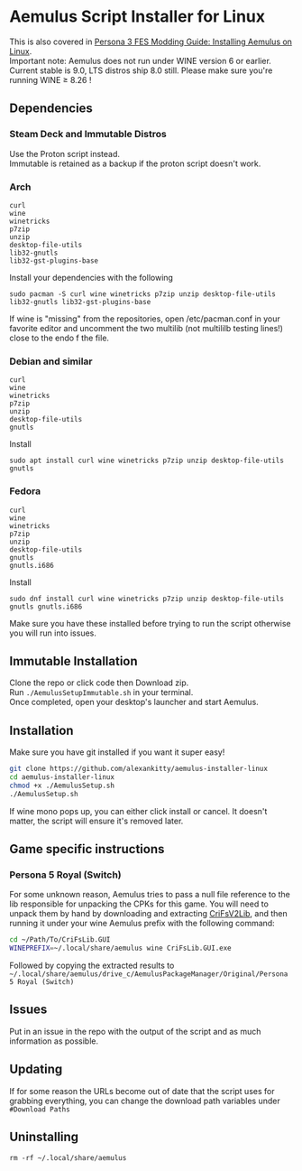 # Aemulus Script Installer for Linux
This is also covered in [Persona 3 FES Modding Guide: Installing Aemulus on Linux](https://persona-3-fes-modding-guide.readthedocs.io/en/latest/linuxaemulussetup.html).  
Important note: Aemulus does not run under WINE version 6 or earlier. Current stable is 9.0, LTS distros ship 8.0 still. Please make sure you're running WINE ≥ 8.26 !
## Dependencies

### Steam Deck and Immutable Distros
Use the Proton script instead.  
Immutable is retained as a backup if the proton script doesn't work.

### Arch
```
curl
wine
winetricks
p7zip
unzip
desktop-file-utils
lib32-gnutls
lib32-gst-plugins-base
```
Install your dependencies with the following
```
sudo pacman -S curl wine winetricks p7zip unzip desktop-file-utils lib32-gnutls lib32-gst-plugins-base
```
If wine is "missing" from the repositories, open /etc/pacman.conf in your favorite editor and uncomment the two multilib (not multililb testing lines!) close to the endo f the file.  

### Debian and similar
```
curl
wine
winetricks
p7zip
unzip
desktop-file-utils
gnutls
```

Install
```
sudo apt install curl wine winetricks p7zip unzip desktop-file-utils gnutls
```

### Fedora
```
curl
wine
winetricks
p7zip
unzip
desktop-file-utils
gnutls
gnutls.i686
```
Install
```
sudo dnf install curl wine winetricks p7zip unzip desktop-file-utils gnutls gnutls.i686
```

Make sure you have these installed before trying to run the script otherwise you will run into issues.

## Immutable Installation
Clone the repo or click code then Download zip.  
Run `./AemulusSetupImmutable.sh` in your terminal.  
Once completed, open your desktop's launcher and start Aemulus.

## Installation
Make sure you have git installed if you want it super easy!  
```bash
git clone https://github.com/alexankitty/aemulus-installer-linux
cd aemulus-installer-linux
chmod +x ./AemulusSetup.sh
./AemulusSetup.sh
```
If wine mono pops up, you can either click install or cancel. It doesn't matter, the script will ensure it's removed later.

## Game specific instructions
### Persona 5 Royal (Switch)
For some unknown reason, Aemulus tries to pass a null file reference to the lib responsible for unpacking the CPKs for this game. 
You will need to unpack them by hand by downloading and extracting [CriFsV2Lib](https://github.com/Sewer56/CriFsV2Lib), and then running it under your wine Aemulus prefix with the following command:
```bash
cd ~/Path/To/CriFsLib.GUI
WINEPREFIX=~/.local/share/aemulus wine CriFsLib.GUI.exe
```
Followed by copying the extracted results to `~/.local/share/aemulus/drive_c/AemulusPackageManager/Original/Persona 5 Royal (Switch)`

## Issues
Put in an issue in the repo with the output of the script and as much information as possible.

## Updating
If for some reason the URLs become out of date that the script uses for grabbing everything, you can change the download path variables under `#Download Paths`

## Uninstalling
`rm -rf ~/.local/share/aemulus`


